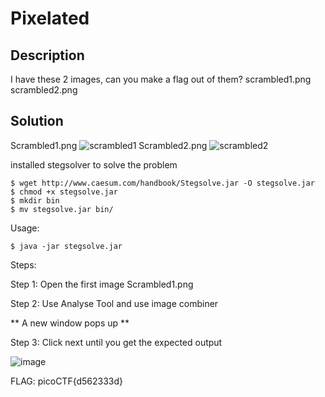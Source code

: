 # Pixelated
## Description
I have these 2 images, can you make a flag out of them? scrambled1.png scrambled2.png
## Solution
Scrambled1.png
![scrambled1](https://github.com/Selwynuy/PicoCTF/assets/107299589/3ca90eaf-3ec6-4e66-8c05-c82615f9f6b0)
Scrambled2.png
![scrambled2](https://github.com/Selwynuy/PicoCTF/assets/107299589/0e14da2b-5fb7-4f99-b81c-a20d20136f42)


installed stegsolver to solve the problem
```
$ wget http://www.caesum.com/handbook/Stegsolve.jar -O stegsolve.jar
$ chmod +x stegsolve.jar
$ mkdir bin
$ mv stegsolve.jar bin/
```

Usage:
```
$ java -jar stegsolve.jar
```
Steps:

Step 1: Open the first image Scrambled1.png

Step 2: Use Analyse Tool and use image combiner

** A new window pops up **

Step 3: Click next until you get the expected output

![image](https://github.com/Selwynuy/PicoCTF/assets/107299589/9a61302a-4e2e-449d-893e-ea0d5a214e0c)

FLAG: picoCTF{d562333d}
